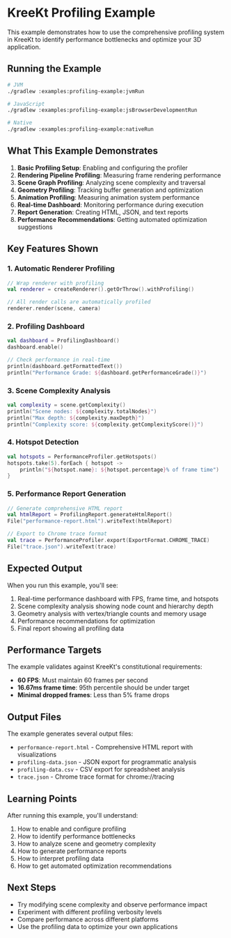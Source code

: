 # KreeKt Profiling Example

This example demonstrates how to use the comprehensive profiling system in KreeKt to identify performance bottlenecks and optimize your 3D application.

## Running the Example

```bash
# JVM
./gradlew :examples:profiling-example:jvmRun

# JavaScript
./gradlew :examples:profiling-example:jsBrowserDevelopmentRun

# Native
./gradlew :examples:profiling-example:nativeRun
```

## What This Example Demonstrates

1. **Basic Profiling Setup**: Enabling and configuring the profiler
2. **Rendering Pipeline Profiling**: Measuring frame rendering performance
3. **Scene Graph Profiling**: Analyzing scene complexity and traversal
4. **Geometry Profiling**: Tracking buffer generation and optimization
5. **Animation Profiling**: Measuring animation system performance
6. **Real-time Dashboard**: Monitoring performance during execution
7. **Report Generation**: Creating HTML, JSON, and text reports
8. **Performance Recommendations**: Getting automated optimization suggestions

## Key Features Shown

### 1. Automatic Renderer Profiling

```kotlin
// Wrap renderer with profiling
val renderer = createRenderer().getOrThrow().withProfiling()

// All render calls are automatically profiled
renderer.render(scene, camera)
```

### 2. Profiling Dashboard

```kotlin
val dashboard = ProfilingDashboard()
dashboard.enable()

// Check performance in real-time
println(dashboard.getFormattedText())
println("Performance Grade: ${dashboard.getPerformanceGrade()}")
```

### 3. Scene Complexity Analysis

```kotlin
val complexity = scene.getComplexity()
println("Scene nodes: ${complexity.totalNodes}")
println("Max depth: ${complexity.maxDepth}")
println("Complexity score: ${complexity.getComplexityScore()}")
```

### 4. Hotspot Detection

```kotlin
val hotspots = PerformanceProfiler.getHotspots()
hotspots.take(5).forEach { hotspot ->
    println("${hotspot.name}: ${hotspot.percentage}% of frame time")
}
```

### 5. Performance Report Generation

```kotlin
// Generate comprehensive HTML report
val htmlReport = ProfilingReport.generateHtmlReport()
File("performance-report.html").writeText(htmlReport)

// Export to Chrome trace format
val trace = PerformanceProfiler.export(ExportFormat.CHROME_TRACE)
File("trace.json").writeText(trace)
```

## Expected Output

When you run this example, you'll see:

1. Real-time performance dashboard with FPS, frame time, and hotspots
2. Scene complexity analysis showing node count and hierarchy depth
3. Geometry analysis with vertex/triangle counts and memory usage
4. Performance recommendations for optimization
5. Final report showing all profiling data

## Performance Targets

The example validates against KreeKt's constitutional requirements:

- **60 FPS**: Must maintain 60 frames per second
- **16.67ms frame time**: 95th percentile should be under target
- **Minimal dropped frames**: Less than 5% frame drops

## Output Files

The example generates several output files:

- `performance-report.html` - Comprehensive HTML report with visualizations
- `profiling-data.json` - JSON export for programmatic analysis
- `profiling-data.csv` - CSV export for spreadsheet analysis
- `trace.json` - Chrome trace format for chrome://tracing

## Learning Points

After running this example, you'll understand:

1. How to enable and configure profiling
2. How to identify performance bottlenecks
3. How to analyze scene and geometry complexity
4. How to generate performance reports
5. How to interpret profiling data
6. How to get automated optimization recommendations

## Next Steps

- Try modifying scene complexity and observe performance impact
- Experiment with different profiling verbosity levels
- Compare performance across different platforms
- Use the profiling data to optimize your own applications
